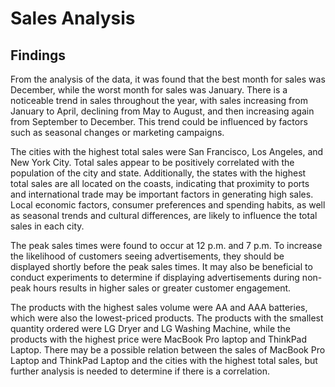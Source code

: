 # **Sales Analysis**

## Findings 
From the analysis of the data, it was found that the best month for sales was December, while the worst month for sales was January. There is a noticeable trend in sales throughout the year, with sales increasing from January to April, declining from May to August, and then increasing again from September to December. This trend could be influenced by factors such as seasonal changes or marketing campaigns.

The cities with the highest total sales were San Francisco, Los Angeles, and New York City. Total sales appear to be positively correlated with the population of the city and state. Additionally, the states with the highest total sales are all located on the coasts, indicating that proximity to ports and international trade may be important factors in generating high sales. Local economic factors, consumer preferences and spending habits, as well as seasonal trends and cultural differences, are likely to influence the total sales in each city.

The peak sales times were found to occur at 12 p.m. and 7 p.m. To increase the likelihood of customers seeing advertisements, they should be displayed shortly before the peak sales times. It may also be beneficial to conduct experiments to determine if displaying advertisements during non-peak hours results in higher sales or greater customer engagement.

The products with the highest sales volume were AA and AAA batteries, which were also the lowest-priced products. The products with the smallest quantity ordered were LG Dryer and LG Washing Machine, while the products with the highest price were MacBook Pro laptop and ThinkPad Laptop. There may be a possible relation between the sales of MacBook Pro Laptop and ThinkPad Laptop and the cities with the highest total sales, but further analysis is needed to determine if there is a correlation.
